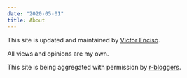 ```yaml
---
date: "2020-05-01"
title: About
---
```


This site is updated and maintained by [Victor Enciso](vmenciso@gmail.com).

All views and opinions are my own.  

This site is being aggregated with permission by [r-bloggers](https://www.r-bloggers.com/).
